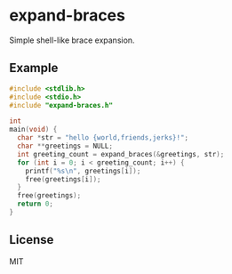 
# expand-braces

  Simple shell-like brace expansion.

## Example

```c
#include <stdlib.h>
#include <stdio.h>
#include "expand-braces.h"

int
main(void) {
  char *str = "hello {world,friends,jerks}!";
  char **greetings = NULL;
  int greeting_count = expand_braces(&greetings, str);
  for (int i = 0; i < greeting_count; i++) {
    printf("%s\n", greetings[i]);
    free(greetings[i]);
  }
  free(greetings);
  return 0;
}
```

## License

  MIT